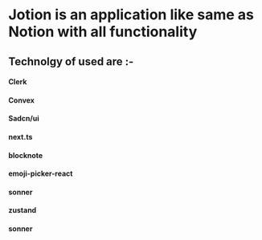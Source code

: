 # Jotion is an application like same as Notion with all functionality

## Technolgy of used are :- 
  #### Clerk
  #### Convex
  #### Sadcn/ui
  #### next.ts 
  #### blocknote
  #### emoji-picker-react
  #### sonner
  #### zustand 
  #### sonner
  
